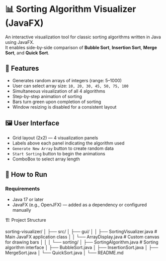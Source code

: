 # 📊 Sorting Algorithm Visualizer (JavaFX)

An interactive visualization tool for classic sorting algorithms written in Java using JavaFX.  
It enables side-by-side comparison of **Bubble Sort**, **Insertion Sort**, **Merge Sort**, and **Quick Sort**.

## 🧠 Features

- Generates random arrays of integers (range: 5–1000)
- User can select array size: `10, 20, 30, 45, 50, 75, 100`
- Simultaneous visualization of all 4 algorithms
- Step-by-step animation of sorting
- Bars turn green upon completion of sorting
- Window resizing is disabled for a consistent layout

## 🖼️ User Interface

- Grid layout (2x2) — 4 visualization panels
- Labels above each panel indicating the algorithm used
- `Generate New Array` button to create random data
- `Start Sorting` button to begin the animations
- ComboBox to select array length

## 🚀 How to Run

### Requirements

- Java 17 or later
- JavaFX (e.g., OpenJFX) — added as a dependency or configured manually


🏗️ Project Structure

sorting-visualizer/
│
├── src/
│   ├── gui/
│   │   ├── SortingVisualizer.java      # Main JavaFX application class
│   │   └── ArrayDisplay.java           # Custom canvas for drawing bars
│   │
│   └── sorting/
│       ├── SortingAlgorithm.java       # Sorting algorithm interface
│       ├── BubbleSort.java
│       ├── InsertionSort.java
│       ├── MergeSort.java
│       └── QuickSort.java
│
└── README.md



